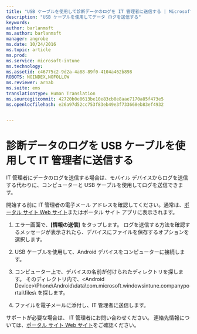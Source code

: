 ```yaml
---
title: "USB ケーブルを使用して診断データのログを IT 管理者に送信する | Microsoft Intune"
description: "USB ケーブルを使用してデータ ログを送信する"
keywords: 
author: barlanmsft
ms.author: barlanmsft
manager: angrobe
ms.date: 10/24/2016
ms.topic: article
ms.prod: 
ms.service: microsoft-intune
ms.technology: 
ms.assetid: c46775c2-9d2a-4a88-89f0-4104a462b898
ROBOTS: NOINDEX,NOFOLLOW
ms.reviewer: arnab
ms.suite: ems
translationtype: Human Translation
ms.sourcegitcommit: 42720b0e0613be10e83cb0e8aae7170a85f473e5
ms.openlocfilehash: e26a97d52cc753f83eb49e3f733668eb83ef4932


---
```



# <a name="send-diagnostic-data-logs-to-your-it-admin-using-a-usb-cable"></a>診断データのログを USB ケーブルを使用して IT 管理者に送信する

IT 管理者にデータのログを送信する場合は、モバイル デバイスからログを送信する代わりに、コンピューターと USB ケーブルを使用してログを送信できます。

 開始する前に IT 管理者の電子メール アドレスを確認してください。通常は、[ポータル サイト Web サイト](http://portal.manage.microsoft.com)またはポータル サイト アプリに表示されます。

1.  エラー画面で、**[情報の送信]** をタップします。 ログを送信する方法を確認するメッセージが表示されたら、デバイスにファイルを保存するオプションを選択します。

2.  USB ケーブルを使用して、Android デバイスをコンピューターに接続します。

3.  コンピューター上で、デバイスの名前が付けられたディレクトリを探します。 そのディレクトリ内で、&lt;Android Device&gt;\Phone\Android\data\com.microsoft.windowsintune.companyportal\files\ を探します。

4.  ファイルを電子メールに添付し、IT 管理者に送信します。

サポートが必要な場合は、 IT 管理者にお問い合わせください。 連絡先情報については、[ポータル サイト Web サイト](http://portal.manage.microsoft.com)をご確認ください。



<!--HONumber=Oct16_HO2-->


